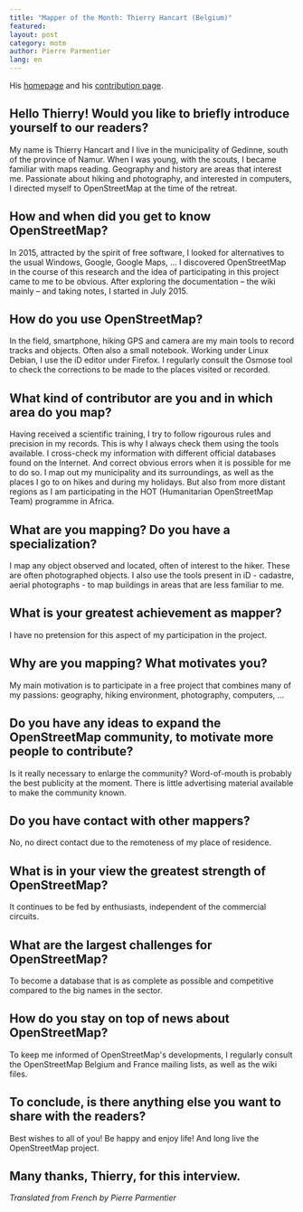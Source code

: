 ```yaml
---
title: "Mapper of the Month: Thierry Hancart (Belgium)"
featured:
layout: post
category: motm
author: Pierre Parmentier
lang: en
---
```


His [homepage](https://www.openstreetmap.org/user/ThierryHancart) and his [contribution page](https://hdyc.neis-one.org/?ThierryHancart).

## Hello Thierry! Would you like to briefly introduce yourself to our readers?
My name is Thierry Hancart and I live in the municipality of Gedinne, south of the province of Namur. When I was young, with the scouts, I became familiar with maps reading. Geography and history are areas that interest me. Passionate about hiking and photography, and interested in computers, I directed myself to OpenStreetMap at the time of the retreat.
## How and when did you get to know OpenStreetMap?

In 2015, attracted by the spirit of free software, I looked for alternatives to the usual Windows, Google, Google Maps, … I discovered OpenStreetMap in the course of this research and the idea of participating in this project came to me to be obvious. After exploring the documentation – the wiki mainly – and taking notes, I started in July 2015.

## How do you use OpenStreetMap?

In the field, smartphone, hiking GPS and camera are my main tools to record tracks and objects. Often also a small notebook. Working under Linux Debian, I use the iD editor under Firefox. I regularly consult the Osmose tool to check the corrections to be made to the places visited or recorded.

## What kind of contributor are you and in which area do you map?

Having received a scientific training, I try to follow rigourous rules and precision in my records. This is why I always check them using the tools available. I cross-check my information with different official databases found on the Internet. And correct obvious errors when it is possible for me to do so. I map out my municipality and its surroundings, as well as the places I go to on hikes and during my holidays. But also from more distant regions as I am participating in the HOT (Humanitarian OpenStreetMap Team) programme in Africa.

## What are you mapping? Do you have a specialization?

I map any object observed and located, often of interest to the hiker. These are often photographed objects. I also use the tools present in iD - cadastre, aerial photographs - to map buildings in areas that are less familiar to me.

## What is your greatest achievement as mapper?

I have no pretension for this aspect of my participation in the project.

## Why are you mapping? What motivates you?

My main motivation is to participate in a free project that combines many of my passions: geography, hiking environment, photography, computers, …

## Do you have any ideas to expand the OpenStreetMap community, to motivate more people to contribute?

Is it really necessary to enlarge the community? Word-of-mouth is probably the best publicity at the moment. There is little advertising material available to make the community known.

## Do you have contact with other mappers?

No, no direct contact due to the remoteness of my place of residence.

## What is in your view the greatest strength of OpenStreetMap?

It continues to be fed by enthusiasts, independent of the commercial circuits.

## What are the largest challenges for OpenStreetMap?

To become a database that is as complete as possible and competitive compared to the big names in the sector.

## How do you stay on top of news about OpenStreetMap?

To keep me informed of OpenStreetMap's developments, I regularly consult the OpenStreetMap Belgium and France mailing lists, as well as the wiki files.

## To conclude, is there anything else you want to share with the readers?

Best wishes to all of you! Be happy and enjoy life! And long live the OpenStreetMap project.

## Many thanks, Thierry, for this interview.

*Translated from French by Pierre Parmentier*
